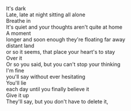 It's dark  
Late, late at night sitting all alone  
Breathe in  
It's quiet and your thoughts aren't quite at home  
A moment  
longer and soon enough they're floating far away  
distant land  
or so it seems, that place your heart's to stay  
Over it  
Or so you said, but you can't stop your thinking  
I'm fine  
you'll say without ever hesitating  
You'll lie  
each day until you finally believe it  
Give it up   
They'll say, but you don't have to delete it, 


